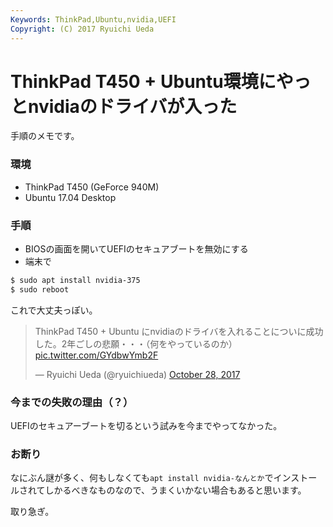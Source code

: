 ```yaml
---
Keywords: ThinkPad,Ubuntu,nvidia,UEFI
Copyright: (C) 2017 Ryuichi Ueda
---
```


# ThinkPad T450 + Ubuntu環境にやっとnvidiaのドライバが入った

手順のメモです。

### 環境

* ThinkPad T450 (GeForce 940M)
* Ubuntu 17.04 Desktop

### 手順

* BIOSの画面を開いてUEFIのセキュアブートを無効にする
* 端末で

```bash
$ sudo apt install nvidia-375
$ sudo reboot
```

これで大丈夫っぽい。

<blockquote class="twitter-tweet" data-partner="tweetdeck"><p lang="ja" dir="ltr">ThinkPad T450 + Ubuntu にnvidiaのドライバを入れることについに成功した。2年ごしの悲願・・・（何をやっているのか） <a href="https://t.co/GYdbwYmb2F">pic.twitter.com/GYdbwYmb2F</a></p>&mdash; Ryuichi Ueda (@ryuichiueda) <a href="https://twitter.com/ryuichiueda/status/924242794922762240?ref_src=twsrc%5Etfw">October 28, 2017</a></blockquote>
<script async src="https://platform.twitter.com/widgets.js" charset="utf-8"></script>


### 今までの失敗の理由（？）

UEFIのセキュアーブートを切るという試みを今までやってなかった。

### お断り

なにぶん謎が多く、何もしなくても`apt install nvidia-なんとか`でインストールされてしかるべきなものなので、うまくいかない場合もあると思います。


取り急ぎ。
